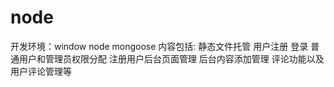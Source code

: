 # node
开发环境：window node mongoose 
内容包括:
  静态文件托管
  用户注册 登录
  普通用户和管理员权限分配
  注册用户后台页面管理
  后台内容添加管理
  评论功能以及用户评论管理等
